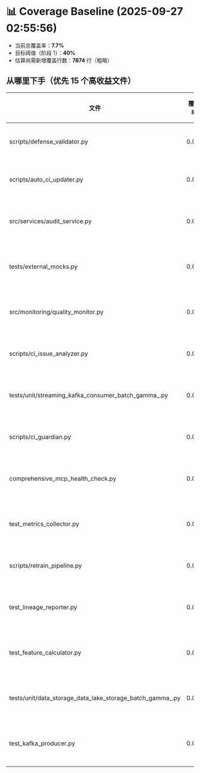 # 📊 Coverage Baseline (2025-09-27 02:55:56)

- 当前总覆盖率：**7.7%**
- 目标阈值（阶段 1）：**40%**
- 估算尚需新增覆盖行数：**7874** 行（粗略）

## 从哪里下手（优先 15 个高收益文件）
| 文件 | 覆盖率 | 语句数 | 未覆盖 | 建议 |
|------|--------|--------|--------|------|
| scripts/defense_validator.py | 0.0% | 504 | 504 | 为脚本入口函数补用例 |
| scripts/auto_ci_updater.py | 0.0% | 379 | 379 | 为脚本入口函数补用例 |
| src/services/audit_service.py | 0.0% | 359 | 359 | 补单元测试+mock外部依赖 |
| tests/external_mocks.py | 0.0% | 329 | 329 | 补单元测试+mock外部依赖 |
| src/monitoring/quality_monitor.py | 0.0% | 323 | 323 | 补单元测试+mock外部依赖 |
| scripts/ci_issue_analyzer.py | 0.0% | 316 | 316 | 为脚本入口函数补用例 |
| tests/unit/streaming_kafka_consumer_batch_gamma_.py | 0.0% | 307 | 307 | 补单元测试+mock外部依赖 |
| scripts/ci_guardian.py | 0.0% | 301 | 301 | 为脚本入口函数补用例 |
| comprehensive_mcp_health_check.py | 0.0% | 290 | 290 | 补单元测试+mock外部依赖 |
| test_metrics_collector.py | 0.0% | 287 | 287 | 补单元测试+mock外部依赖 |
| scripts/retrain_pipeline.py | 0.0% | 275 | 275 | 为脚本入口函数补用例 |
| test_lineage_reporter.py | 0.0% | 274 | 274 | 补单元测试+mock外部依赖 |
| test_feature_calculator.py | 0.0% | 273 | 273 | 补单元测试+mock外部依赖 |
| tests/unit/data_storage_data_lake_storage_batch_gamma_.py | 0.0% | 271 | 271 | 补单元测试+mock外部依赖 |
| test_kafka_producer.py | 0.0% | 269 | 269 | 补单元测试+mock外部依赖 |